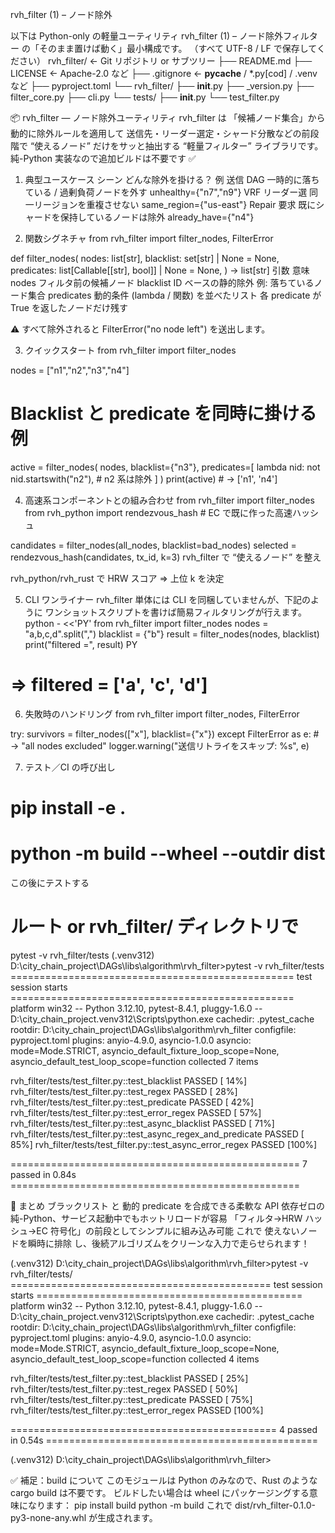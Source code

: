 rvh_filter (1) – ノード除外

以下は Python-only の軽量ユーティリティ rvh_filter (1) – ノード除外フィルター の「そのまま置けば動く」最小構成です。
（すべて UTF-8 / LF で保存してください）
rvh_filter/                     ← Git リポジトリ or サブツリー
├── README.md
├── LICENSE                     ← Apache-2.0 など
├── .gitignore                  ← __pycache__ / *.py[cod] / .venv など
├── pyproject.toml
└── rvh_filter/
    ├── __init__.py
    ├── _version.py
    ├── filter_core.py
    ├── cli.py
    └── tests/
        ├── __init__.py
        └── test_filter.py

📦 rvh_filter ― ノード除外ユーティリティ
rvh_filter は 「候補ノード集合」から動的に除外ルールを適用して
送信先・リーダー選定・シャード分散などの前段階で “使えるノード” だけをサッと抽出する
“軽量フィルター” ライブラリです。純-Python 実装なので追加ビルドは不要です ✅

1. 典型ユースケース
シーン	どんな除外を掛ける？	例
送信 DAG	一時的に落ちている / 過剰負荷ノードを外す	unhealthy={"n7","n9"}
VRF リーダー選	同一リージョンを重複させない	same_region={"us-east"}
Repair 要求	既にシャードを保持しているノードは除外	already_have={"n4"}

2. 関数シグネチャ
from rvh_filter import filter_nodes, FilterError

def filter_nodes(
    nodes: list[str],
    blacklist: set[str] | None = None,
    predicates: list[Callable[[str], bool]] | None = None,
) -> list[str]
引数	意味
nodes	フィルタ前の候補ノード
blacklist	ID ベースの静的除外
例: 落ちているノード集合
predicates	動的条件 (lambda / 関数) を並べたリスト
各 predicate が True を返したノードだけ残す

⚠️ すべて除外されると FilterError("no node left") を送出します。

3. クイックスタート
from rvh_filter import filter_nodes

nodes = ["n1","n2","n3","n4"]

# Blacklist と predicate を同時に掛ける例
active = filter_nodes(
    nodes,
    blacklist={"n3"},
    predicates=[
        lambda nid: not nid.startswith("n2"),   # n2 系は除外
    ]
)
print(active)  # → ['n1', 'n4']

4. 高速系コンポーネントとの組み合わせ
from rvh_filter import filter_nodes
from rvh_python import rendezvous_hash         # EC で既に作った高速ハッシュ

candidates = filter_nodes(all_nodes, blacklist=bad_nodes)
selected   = rendezvous_hash(candidates, tx_id, k=3)
rvh_filter で “使えるノード” を整え

rvh_python/rvh_rust で HRW スコア ⇒ 上位 k を決定

5. CLI ワンライナー
rvh_filter 単体には CLI を同梱していませんが、下記のように
ワンショットスクリプトを書けば簡易フィルタリングが行えます。
python - <<'PY'
from rvh_filter import filter_nodes
nodes      = "a,b,c,d".split(",")
blacklist  = {"b"}
result = filter_nodes(nodes, blacklist)
print("filtered =", result)
PY
# => filtered = ['a', 'c', 'd']

6. 失敗時のハンドリング
from rvh_filter import filter_nodes, FilterError

try:
    survivors = filter_nodes(["x"], blacklist={"x"})
except FilterError as e:
    # → "all nodes excluded"
    logger.warning("送信リトライをスキップ: %s", e)

7. テスト／CI の呼び出し
# pip install -e .

# python -m build --wheel --outdir dist

この後にテストする

# ルート or rvh_filter/ ディレクトリで
pytest -v rvh_filter/tests
(.venv312) D:\city_chain_project\DAGs\libs\algorithm\rvh_filter>pytest -v rvh_filter/tests
================================================= test session starts =================================================
platform win32 -- Python 3.12.10, pytest-8.4.1, pluggy-1.6.0 -- D:\city_chain_project\.venv312\Scripts\python.exe
cachedir: .pytest_cache
rootdir: D:\city_chain_project\DAGs\libs\algorithm\rvh_filter
configfile: pyproject.toml
plugins: anyio-4.9.0, asyncio-1.0.0
asyncio: mode=Mode.STRICT, asyncio_default_fixture_loop_scope=None, asyncio_default_test_loop_scope=function
collected 7 items

rvh_filter/tests/test_filter.py::test_blacklist PASSED                                                           [ 14%]
rvh_filter/tests/test_filter.py::test_regex PASSED                                                               [ 28%]
rvh_filter/tests/test_filter.py::test_predicate PASSED                                                           [ 42%]
rvh_filter/tests/test_filter.py::test_error_regex PASSED                                                         [ 57%]
rvh_filter/tests/test_filter.py::test_async_blacklist PASSED                                                     [ 71%]
rvh_filter/tests/test_filter.py::test_async_regex_and_predicate PASSED                                           [ 85%]
rvh_filter/tests/test_filter.py::test_async_error_regex PASSED                                                   [100%]

================================================== 7 passed in 0.84s ==================================================


📝 まとめ
ブラックリスト と 動的 predicate を合成できる柔軟な API
依存ゼロの純-Python、サービス起動中でもホットリロードが容易
「フィルタ→HRW ハッシュ→EC 符号化」の前段としてシンプルに組み込み可能
これで 使えないノードを瞬時に排除 し、後続アルゴリズムをクリーンな入力で走らせられます！


(.venv312) D:\city_chain_project\DAGs\libs\algorithm\rvh_filter>pytest -v rvh_filter/tests/
============================================= test session starts ==============================================
platform win32 -- Python 3.12.10, pytest-8.4.1, pluggy-1.6.0 -- D:\city_chain_project\.venv312\Scripts\python.exe
cachedir: .pytest_cache
rootdir: D:\city_chain_project\DAGs\libs\algorithm\rvh_filter
configfile: pyproject.toml
plugins: anyio-4.9.0, asyncio-1.0.0
asyncio: mode=Mode.STRICT, asyncio_default_fixture_loop_scope=None, asyncio_default_test_loop_scope=function
collected 4 items

rvh_filter/tests/test_filter.py::test_blacklist PASSED                                                    [ 25%]
rvh_filter/tests/test_filter.py::test_regex PASSED                                                        [ 50%]
rvh_filter/tests/test_filter.py::test_predicate PASSED                                                    [ 75%]
rvh_filter/tests/test_filter.py::test_error_regex PASSED                                                  [100%]

============================================== 4 passed in 0.54s ===============================================

(.venv312) D:\city_chain_project\DAGs\libs\algorithm\rvh_filter>


✅ 補足：build について
このモジュールは Python のみなので、Rust のような cargo build は不要です。
ビルドしたい場合は wheel にパッケージングする意味になります：
pip install build
python -m build
これで dist/rvh_filter-0.1.0-py3-none-any.whl が生成されます。
